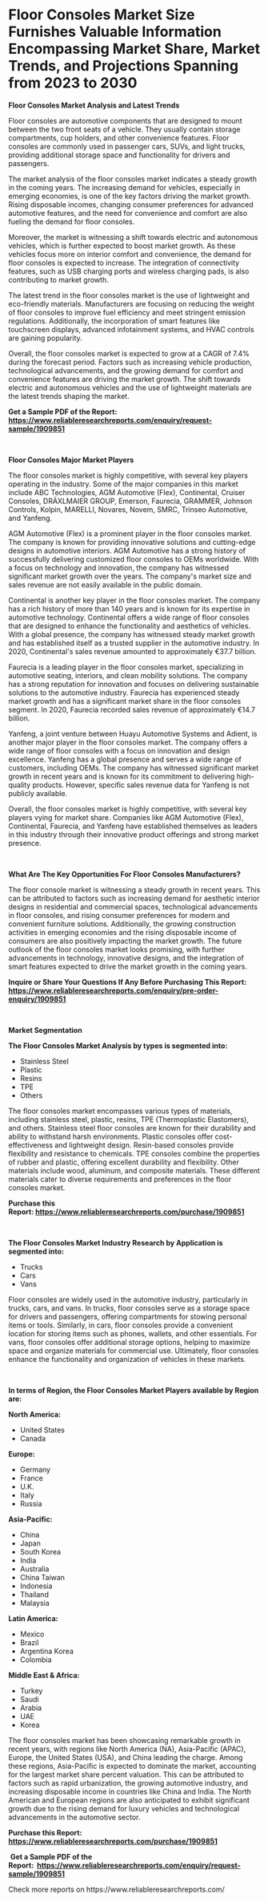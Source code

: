 <p><h1>Floor Consoles Market Size Furnishes Valuable Information Encompassing Market Share, Market Trends, and Projections Spanning from 2023 to 2030</h1></p><p><strong>Floor Consoles Market Analysis and Latest Trends</strong></p>
<p><p>Floor consoles are automotive components that are designed to mount between the two front seats of a vehicle. They usually contain storage compartments, cup holders, and other convenience features. Floor consoles are commonly used in passenger cars, SUVs, and light trucks, providing additional storage space and functionality for drivers and passengers.</p><p>The market analysis of the floor consoles market indicates a steady growth in the coming years. The increasing demand for vehicles, especially in emerging economies, is one of the key factors driving the market growth. Rising disposable incomes, changing consumer preferences for advanced automotive features, and the need for convenience and comfort are also fueling the demand for floor consoles.</p><p>Moreover, the market is witnessing a shift towards electric and autonomous vehicles, which is further expected to boost market growth. As these vehicles focus more on interior comfort and convenience, the demand for floor consoles is expected to increase. The integration of connectivity features, such as USB charging ports and wireless charging pads, is also contributing to market growth.</p><p>The latest trend in the floor consoles market is the use of lightweight and eco-friendly materials. Manufacturers are focusing on reducing the weight of floor consoles to improve fuel efficiency and meet stringent emission regulations. Additionally, the incorporation of smart features like touchscreen displays, advanced infotainment systems, and HVAC controls are gaining popularity.</p><p>Overall, the floor consoles market is expected to grow at a CAGR of 7.4% during the forecast period. Factors such as increasing vehicle production, technological advancements, and the growing demand for comfort and convenience features are driving the market growth. The shift towards electric and autonomous vehicles and the use of lightweight materials are the latest trends shaping the market.</p></p>
<p><strong>Get a Sample PDF of the Report:&nbsp; <a href="https://www.reliableresearchreports.com/enquiry/request-sample/1909851">https://www.reliableresearchreports.com/enquiry/request-sample/1909851</a></strong></p>
<p>&nbsp;</p>
<p><strong>Floor Consoles Major Market Players</strong></p>
<p><p>The floor consoles market is highly competitive, with several key players operating in the industry. Some of the major companies in this market include ABC Technologies, AGM Automotive (Flex), Continental, Cruiser Consoles, DRÄXLMAIER GROUP, Emerson, Faurecia, GRAMMER, Johnson Controls, Kolpin, MARELLI, Novares, Novem, SMRC, Trinseo Automotive, and Yanfeng.</p><p>AGM Automotive (Flex) is a prominent player in the floor consoles market. The company is known for providing innovative solutions and cutting-edge designs in automotive interiors. AGM Automotive has a strong history of successfully delivering customized floor consoles to OEMs worldwide. With a focus on technology and innovation, the company has witnessed significant market growth over the years. The company's market size and sales revenue are not easily available in the public domain.</p><p>Continental is another key player in the floor consoles market. The company has a rich history of more than 140 years and is known for its expertise in automotive technology. Continental offers a wide range of floor consoles that are designed to enhance the functionality and aesthetics of vehicles. With a global presence, the company has witnessed steady market growth and has established itself as a trusted supplier in the automotive industry. In 2020, Continental's sales revenue amounted to approximately €37.7 billion.</p><p>Faurecia is a leading player in the floor consoles market, specializing in automotive seating, interiors, and clean mobility solutions. The company has a strong reputation for innovation and focuses on delivering sustainable solutions to the automotive industry. Faurecia has experienced steady market growth and has a significant market share in the floor consoles segment. In 2020, Faurecia recorded sales revenue of approximately €14.7 billion.</p><p>Yanfeng, a joint venture between Huayu Automotive Systems and Adient, is another major player in the floor consoles market. The company offers a wide range of floor consoles with a focus on innovation and design excellence. Yanfeng has a global presence and serves a wide range of customers, including OEMs. The company has witnessed significant market growth in recent years and is known for its commitment to delivering high-quality products. However, specific sales revenue data for Yanfeng is not publicly available.</p><p>Overall, the floor consoles market is highly competitive, with several key players vying for market share. Companies like AGM Automotive (Flex), Continental, Faurecia, and Yanfeng have established themselves as leaders in this industry through their innovative product offerings and strong market presence.</p></p>
<p>&nbsp;</p>
<p><strong>What Are The Key Opportunities For Floor Consoles Manufacturers?</strong></p>
<p><p>The floor console market is witnessing a steady growth in recent years. This can be attributed to factors such as increasing demand for aesthetic interior designs in residential and commercial spaces, technological advancements in floor consoles, and rising consumer preferences for modern and convenient furniture solutions. Additionally, the growing construction activities in emerging economies and the rising disposable income of consumers are also positively impacting the market growth. The future outlook of the floor consoles market looks promising, with further advancements in technology, innovative designs, and the integration of smart features expected to drive the market growth in the coming years.</p></p>
<p><strong>Inquire or Share Your Questions If Any Before Purchasing This Report: <a href="https://www.reliableresearchreports.com/enquiry/pre-order-enquiry/1909851">https://www.reliableresearchreports.com/enquiry/pre-order-enquiry/1909851</a></strong></p>
<p>&nbsp;</p>
<p><strong>Market Segmentation</strong></p>
<p><strong>The Floor Consoles Market Analysis by types is segmented into:</strong></p>
<p><ul><li>Stainless Steel</li><li>Plastic</li><li>Resins</li><li>TPE</li><li>Others</li></ul></p>
<p><p>The floor consoles market encompasses various types of materials, including stainless steel, plastic, resins, TPE (Thermoplastic Elastomers), and others. Stainless steel floor consoles are known for their durability and ability to withstand harsh environments. Plastic consoles offer cost-effectiveness and lightweight design. Resin-based consoles provide flexibility and resistance to chemicals. TPE consoles combine the properties of rubber and plastic, offering excellent durability and flexibility. Other materials include wood, aluminum, and composite materials. These different materials cater to diverse requirements and preferences in the floor consoles market.</p></p>
<p><strong>Purchase this Report:&nbsp;<a href="https://www.reliableresearchreports.com/purchase/1909851">https://www.reliableresearchreports.com/purchase/1909851</a></strong></p>
<p>&nbsp;</p>
<p><strong>The Floor Consoles Market Industry Research by Application is segmented into:</strong></p>
<p><ul><li>Trucks</li><li>Cars</li><li>Vans</li></ul></p>
<p><p>Floor consoles are widely used in the automotive industry, particularly in trucks, cars, and vans. In trucks, floor consoles serve as a storage space for drivers and passengers, offering compartments for stowing personal items or tools. Similarly, in cars, floor consoles provide a convenient location for storing items such as phones, wallets, and other essentials. For vans, floor consoles offer additional storage options, helping to maximize space and organize materials for commercial use. Ultimately, floor consoles enhance the functionality and organization of vehicles in these markets.</p></p>
<p>&nbsp;</p>
<p><strong>In terms of Region, the Floor Consoles Market Players available by Region are:</strong></p>
<p>
    <p> <strong> North America: </strong>
        <ul>
            <li>United States</li>
            <li>Canada</li>
        </ul>
        </p> 
    <p> <strong> Europe: </strong>
        <ul>
            <li>Germany</li>
            <li>France</li>
            <li>U.K.</li>
            <li>Italy</li>
            <li>Russia</li>
        </ul>
        </p> 
    <p> <strong> Asia-Pacific: </strong>
        <ul>
            <li>China</li>
            <li>Japan</li>
            <li>South Korea</li>
            <li>India</li>
            <li>Australia</li>
            <li>China Taiwan</li>
            <li>Indonesia</li>
            <li>Thailand</li>
            <li>Malaysia</li>
        </ul>
        </p> 
    <p> <strong> Latin America: </strong>
        <ul>
            <li>Mexico</li>
            <li>Brazil</li>
            <li>Argentina Korea</li>
            <li>Colombia</li>
        </ul>
        </p> 
    <p> <strong> Middle East & Africa: </strong>
        <ul>
            <li>Turkey</li>
            <li>Saudi</li>
            <li>Arabia</li>
            <li>UAE</li>
            <li>Korea</li>
        </ul>
    </p>
    </p>
<p><p>The floor consoles market has been showcasing remarkable growth in recent years, with regions like North America (NA), Asia-Pacific (APAC), Europe, the United States (USA), and China leading the charge. Among these regions, Asia-Pacific is expected to dominate the market, accounting for the largest market share percent valuation. This can be attributed to factors such as rapid urbanization, the growing automotive industry, and increasing disposable income in countries like China and India. The North American and European regions are also anticipated to exhibit significant growth due to the rising demand for luxury vehicles and technological advancements in the automotive sector.</p></p>
<p><strong>Purchase this Report: <a href="https://www.reliableresearchreports.com/purchase/1909851">https://www.reliableresearchreports.com/purchase/1909851</a></strong></p>
<p>&nbsp;<strong>Get a Sample PDF of the Report:&nbsp;&nbsp;<a href="https://www.reliableresearchreports.com/enquiry/request-sample/1909851">https://www.reliableresearchreports.com/enquiry/request-sample/1909851</a></strong></p>
<p><strong></strong></p>
<p>Check more reports on https://www.reliableresearchreports.com/</p>